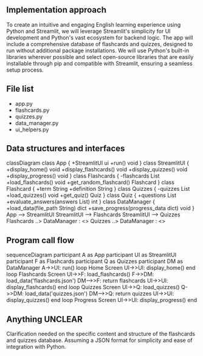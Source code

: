 ## Implementation approach

To create an intuitive and engaging English learning experience using Python and Streamlit, we will leverage Streamlit's simplicity for UI development and Python's vast ecosystem for backend logic. The app will include a comprehensive database of flashcards and quizzes, designed to run without additional package installations. We will use Python's built-in libraries wherever possible and select open-source libraries that are easily installable through pip and compatible with Streamlit, ensuring a seamless setup process.

## File list

- app.py
- flashcards.py
- quizzes.py
- data_manager.py
- ui_helpers.py

## Data structures and interfaces


classDiagram
    class App {
        +StreamlitUI ui
        +run() void
    }
    class StreamlitUI {
        +display_home() void
        +display_flashcards() void
        +display_quizzes() void
        +display_progress() void
    }
    class Flashcards {
        -flashcards List
        +load_flashcards() void
        +get_random_flashcard() Flashcard
    }
    class Flashcard {
        +term String
        +definition String
    }
    class Quizzes {
        -quizzes List
        +load_quizzes() void
        +get_quiz() Quiz
    }
    class Quiz {
        +questions List
        +evaluate_answers(answers List) int
    }
    class DataManager {
        +load_data(file_path String) dict
        +save_progress(progress_data dict) void
    }
    App --> StreamlitUI
    StreamlitUI --> Flashcards
    StreamlitUI --> Quizzes
    Flashcards ..> DataManager : <<use>>
    Quizzes ..> DataManager : <<use>>


## Program call flow


sequenceDiagram
    participant A as App
    participant UI as StreamlitUI
    participant F as Flashcards
    participant Q as Quizzes
    participant DM as DataManager
    A->>UI: run()
    loop Home Screen
        UI->>UI: display_home()
    end
    loop Flashcards Screen
        UI->>F: load_flashcards()
        F->>DM: load_data('flashcards.json')
        DM-->>F: return flashcards
        UI->>UI: display_flashcards()
    end
    loop Quizzes Screen
        UI->>Q: load_quizzes()
        Q->>DM: load_data('quizzes.json')
        DM-->>Q: return quizzes
        UI->>UI: display_quizzes()
    end
    loop Progress Screen
        UI->>UI: display_progress()
    end


## Anything UNCLEAR

Clarification needed on the specific content and structure of the flashcards and quizzes database. Assuming a JSON format for simplicity and ease of integration with Python.

